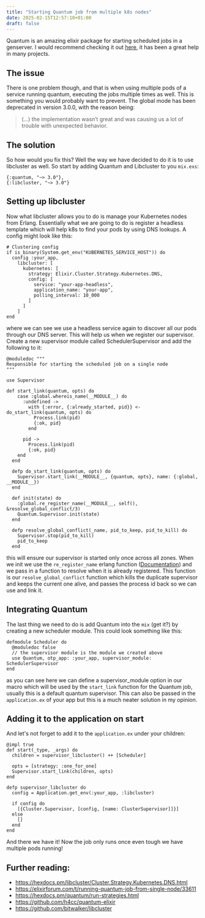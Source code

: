 ```yaml
---
title: "Starting Quantum job from multiple k8s nodes"
date: 2025-02-15T12:57:10+01:00
draft: false
---
```


Quantum is an amazing elixir package for starting scheduled jobs in a genserver. I would recommend checking it out [here](https://github.com/h4cc/quantum-elixir), it has been a great help in many projects.

## The issue
There is one problem though, and that is when using multiple pods of a service running quantum, executing the jobs multiple times as well. This is something you would probably want to prevent. The global mode has been deprecated in version 3.0.0, with the reason being:

> (...) the implementation wasn’t great and was causing us a lot of trouble with unexpected behavior.

## The solution
So how would you fix this? Well the way we have decided to do it is to use libcluster as well. So start by adding Quantum and Libcluster to you `mix.exs`:
```
{:quantum, "~> 3.0"},
{:libcluster, "~> 3.0"}
```

## Setting up libcluster
Now what libcluster allows you to do is manage your Kubernetes nodes from Erlang. Essentially what we are going to do is register a headless template which will help k8s to find your pods by using DNS lookups. A config might look like this:
```
# Clustering config
if is_binary(System.get_env("KUBERNETES_SERVICE_HOST")) do
  config :your_app,
    libcluster: [
      kubernetes: [
        strategy: Elixir.Cluster.Strategy.Kubernetes.DNS,
        config: [
          service: "your-app-headless",
          application_name: "your-app",
          polling_interval: 10_000
        ]
      ]
    ]
end
```
where we can see we use a headless service again to discover all our pods through our DNS server. This will help us when we register our supervisor. Create a new supervisor module called SchedulerSupervisor and add the following to it:
```
@moduledoc """
Responsible for starting the scheduled job on a single node
"""

use Supervisor

def start_link(quantum, opts) do
    case :global.whereis_name(__MODULE__) do
      :undefined ->
        with {:error, {:already_started, pid}} <- do_start_link(quantum, opts) do
          Process.link(pid)
          {:ok, pid}
        end

      pid ->
        Process.link(pid)
        {:ok, pid}
    end
  end

  defp do_start_link(quantum, opts) do
    Supervisor.start_link(__MODULE__, {quantum, opts}, name: {:global, __MODULE__})
  end

  def init(state) do
    :global.re_register_name(__MODULE__, self(), &resolve_global_conflict/3)
    Quantum.Supervisor.init(state)
  end

  defp resolve_global_conflict(_name, pid_to_keep, pid_to_kill) do
    Supervisor.stop(pid_to_kill)
    pid_to_keep
  end
```
this will ensure our supervisor is started only once across all zones. When we init we use the `re_register_name` erlang function ([Documentation](https://www.erlang.org/docs/21/man/global#re_register_name-3)) and we pass in a function to resolve when it is already registered. This function is our `resolve_global_conflict` function which kills the duplicate supervisor and keeps the current one alive, and passes the process id back so we can use and link it. 


## Integrating Quantum
The last thing we need to do is add Quantum into the `mix` (get it?) by creating a new scheduler module. This could look something like this:
```
defmodule Scheduler do
  @moduledoc false
  // the supervisor module is the module we created above
  use Quantum, otp_app: :your_app, supervisor_module: SchedulerSupervisor 
end
```
as you can see here we can define a supervisor_module option in our macro which will be used by the `start_link` function for the Quantum job, usually this is a default quantum supervisor. This can also be passed in the `application.ex` of your app but this is a much neater solution in my opinion. 

## Adding it to the application on start
And let's not forget to add it to the `application.ex` under your children:

```
@impl true
def start(_type, _args) do
  children = supervisor_libcluster() ++ [Scheduler]

  opts = [strategy: :one_for_one]
  Supervisor.start_link(children, opts)
end

defp supervisor_libcluster do
  config = Application.get_env(:your_app, :libcluster)

  if config do
    [{Cluster.Supervisor, [config, [name: ClusterSupervisor]]}]
  else
    []
  end
end
```

And there we have it! Now the job only runs once even tough we have multiple pods running!

## Further reading:
- https://hexdocs.pm/libcluster/Cluster.Strategy.Kubernetes.DNS.html
- https://elixirforum.com/t/running-quantum-job-from-single-node/33611
- https://hexdocs.pm/quantum/run-strategies.html
- https://github.com/h4cc/quantum-elixir
- https://github.com/bitwalker/libcluster
